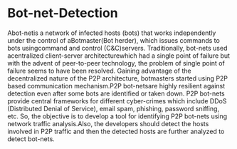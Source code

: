 # Bot-net-Detection
Abot-netis a network of infected hosts (bots) that works independently under the control of aBotmaster(Bot herder), which issues commands to bots usingcommand and control   (C&amp;C)servers.   Traditionally,   bot-nets   used   acentralized   client-server architecturewhich had a single point of failure but with the advent of peer-to-peer technology, the problem of single point of failure seems to have been resolved. Gaining advantage of the decentralized  nature  of  the  P2P  architecture,  botmasters  started  using  P2P  based communication  mechanism.P2P  bot-netsare  highly  resilient  against  detection  even  after some bots are identified or taken down. P2P bot-nets provide central frameworks for different cyber-crimes  which  include  DDoS  (Distributed  Denial  of  Service),  email  spam,  phishing, password sniffing, etc. So, the objective is to develop a tool for identifying P2P bot-nets using network traffic analysis.Also, the developers should detect the hosts involved in P2P traffic and then the detected hosts are further analyzed to detect bot-nets.
